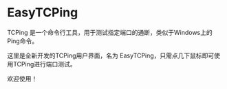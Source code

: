 # EasyTCPing

TCPing 是一个命令行工具，用于测试指定端口的通断，类似于Windows上的Ping命令。

这里是全新开发的TCPing用户界面，名为 EasyTCPing，只需点几下鼠标即可使用TCPing进行端口测试。

欢迎使用！
